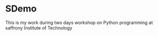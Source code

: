 # SDemo
This is my work during two days workshop on Python programming at saffrony Institute of Technology
